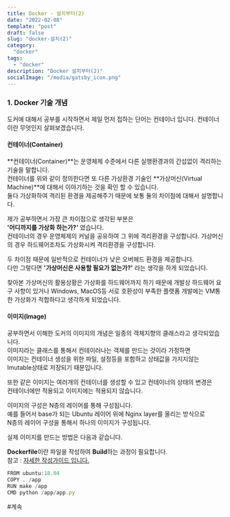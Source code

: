 ```yaml
---
title: Docker - 설치부터(2)
date: "2022-02-08"
template: "post"
draft: false
slug: "docker-설치(2)"
category: 
  "docker"
tags:
  - "docker"
description: "Docker 설치부터(2)"
socialImage: "/media/gatsby_icon.png"
---
```


### 1. Docker 기술 개념
도커에 대해서 공부를 시작하면서 제일 먼저 접하는 단어는 컨테이너 입니다.
컨테이너이란 무엇인지 살펴보겠습니다.

#### 컨테이너(Container) 
**컨테이너(Container)**는 운영체제 수준에서 다른 실행환경과의 간섭없이 격리하는 기술을 말합니다.  
컨테이너를 위와 같이 정의한다면 또 다른 가상환경 기술인 **가상머신(Virtual Machine)**에 대해서 이야기하는 것을 확인 할 수 있습니다.  
둘다 가상화하여 격리된 환경을 제공해주기 때문에 보통 둘의 차이점에 대해서 설명합니다. 

제가 공부하면서 가장 큰 차이점으로 생각된 부분은  
**'어디까지를 가상화 하는가?'** 였습니다.  
컨테이너의 경우 운영체제의 커널을 공유하여 그 위에 격리환경을 구성합니다.
가상머신의 경우 하드웨어조차도 가상화시켜 격리환경을 구성합니다.

두 차이점 때문에 일반적으로 컨테이너가 낮은 오버헤드 환경을 제공합니다.  
다만 그렇다면 **'가상머신은 사용할 필요가 없는가?'** 라는 생각을 하게 되었습니다.   
   
찾아본 가상머신의 활용상황은 가상화를 하드웨어까지 하기 때문에 
개발상 하드웨어 요구 사항이 있거나 Windows, MacOS등 서로 호환성이
부족한 플랫폼 개발에는 VM통한 가상화가 적합하다고 생각하게 되었습니다.

#### 이미지(Image)
공부하면서 이해한 도커의 이미지의 개념은 일종의 객체지향의 클래스라고 생각되었습니다.  
이미지라는 클래스를 통해서 컨테이러나는 객체를 만드는 것이라 가정하면  
이미지는 컨테이너 생성을 위한 파일, 설정등을 포함하고 상태값을 가지지않는  
Imutable상태로 저장되기 때문입니다.  

또한 같은 이미지는 여러개의 컨테이너를 생성할 수 있고 컨테이너의 상태의 변경은  
컨테이너에만 적용되고 이미지에는 적용되지 않습니다. 

이미지의 구성은 N층의 레이어를 통해 구성됩니다.  
예를 들어서 base가 되는 Ubuntu 레이어 위에 Nginx layer를 올리는 방식으로  
N층의 레이어 구성을 통해서 하나의 이미지가 구성됩니다.  

실제 이미지를 만드는 방법은 다음과 같습니다.

**Dockerfile**이란 파일을 작성하여 **Build**하는 과정이 필요합니다.  
참고 : [자세한 작성가이드 입니다.](https://docs.docker.com/develop/develop-images/dockerfile_best-practices/)
```javascript
FROM ubuntu:18.04
COPY . /app
RUN make /app
CMD python /app/app.py

```

#계속